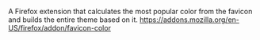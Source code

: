 A Firefox extension that calculates the most popular color from the favicon and builds the entire theme based on it.
https://addons.mozilla.org/en-US/firefox/addon/favicon-color
